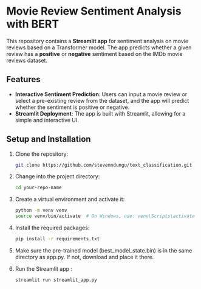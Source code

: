 # Movie Review Sentiment Analysis with BERT

This repository contains a **Streamlit app** for sentiment analysis on movie reviews based on a Transformer model. The app predicts whether a given review has a **positive** or **negative** sentiment based on the IMDb movie reviews dataset.

## Features
- **Interactive Sentiment Prediction**: Users can input a movie review or select a pre-existing review from the dataset, and the app will predict whether the sentiment is positive or negative.
- **Streamlit Deployment**: The app is built with Streamlit, allowing for a simple and interactive UI.


## Setup and Installation

1. Clone the repository:
   ```bash
   git clone https://github.com/stevenndungu/text_classification.git
   
2. Change into the project directory:
	 ```bash
   cd your-repo-name
   
3. Create a virtual environment and activate it:
	```bash
	python -m venv venv
	source venv/bin/activate  # On Windows, use: venv\Scripts\activate
	
4. Install the required packages:
	```bash
	pip install -r requirements.txt
	
5. Make sure the pre-trained model (best_model_state.bin) is in the same directory as app.py. If not, download and place it there.

6. Run the Streamlit app :
	```bash
	streamlit run streamlit_app.py


